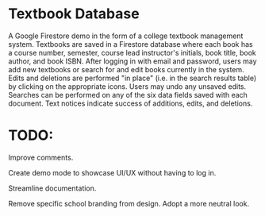 # Textbook Database

A Google Firestore demo in the form of a college textbook management system. Textbooks are saved in a Firestore database where each book has a course number, semester, course lead instructor's initials, book title, book author, and book ISBN. After logging in with email and password, users may add new textbooks or search for and edit books currently in the system. Edits and deletions are performed "in place" (i.e. in the search results table) by clicking on the appropriate icons. Users may undo any unsaved edits. Searches can be performed on any of the six data fields saved with each document. Text notices indicate success of additions, edits, and deletions.

# TODO:

Improve comments.

Create demo mode to showcase UI/UX without having to log in.

Streamline documentation.

Remove specific school branding from design. Adopt a more neutral look.
